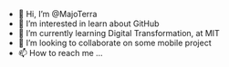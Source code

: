 - 👋 Hi, I’m @MajoTerra
- 👀 I’m interested in learn about GitHub
- 🌱 I’m currently learning Digital Transformation, at MIT
- 💞️ I’m looking to collaborate on some mobile project
- 📫 How to reach me ...

<!---
MajoTerra/MajoTerra is a ✨ special ✨ repository because its `README.md` (this file) appears on your GitHub profile.
You can click the Preview link to take a look at your changes.
--->
